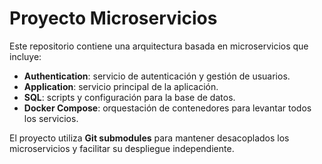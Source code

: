 # Proyecto Microservicios

Este repositorio contiene una arquitectura basada en microservicios que incluye:

- **Authentication**: servicio de autenticación y gestión de usuarios.
- **Application**: servicio principal de la aplicación.
- **SQL**: scripts y configuración para la base de datos.
- **Docker Compose**: orquestación de contenedores para levantar todos los servicios.

El proyecto utiliza **Git submodules** para mantener desacoplados los microservicios y facilitar su despliegue independiente.
